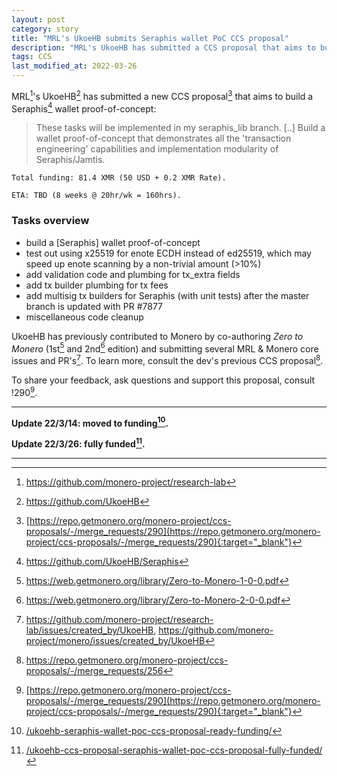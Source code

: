 ```yaml
---
layout: post
category: story
title: "MRL's UkoeHB submits Seraphis wallet PoC CCS proposal"
description: "MRL's UkoeHB has submitted a CCS proposal that aims to build a Seraphis wallet proof-of-concept."
tags: CCS
last_modified_at: 2022-03-26
---
```


MRL[^0]'s UkoeHB[^1] has submitted a new CCS proposal[^2] that aims to build a Seraphis[^3] wallet proof-of-concept:

> These tasks will be implemented in my seraphis_lib branch. [..] Build a wallet proof-of-concept that demonstrates all the 'transaction engineering' capabilities and implementation modularity of Seraphis/Jamtis. 

```
Total funding: 81.4 XMR (50 USD + 0.2 XMR Rate).

ETA: TBD (8 weeks @ 20hr/wk = 160hrs).
```

### Tasks overview

- build a [Seraphis] wallet proof-of-concept 
- test out using x25519 for enote ECDH instead of ed25519, which may speed up enote scanning by a non-trivial amount (>10%)
- add validation code and plumbing for tx_extra fields
- add tx builder plumbing for tx fees
- add multisig tx builders for Seraphis (with unit tests) after the master branch is updated with PR #7877
- miscellaneous code cleanup

UkoeHB has previously contributed to Monero by co-authoring *Zero to Monero* (1st[^4] and 2nd[^5] edition) and submitting several MRL & Monero core issues and PR's[^6]. To learn more, consult the dev's previous CCS proposal[^7].

To share your feedback, ask questions and support this proposal, consult !290[^2].


---

**Update 22/3/14: moved to funding[^8].**

**Update 22/3/26: fully funded[^9].**

---

[^0]: https://github.com/monero-project/research-lab
[^1]: https://github.com/UkoeHB
[^2]: [https://repo.getmonero.org/monero-project/ccs-proposals/-/merge_requests/290](https://repo.getmonero.org/monero-project/ccs-proposals/-/merge_requests/290){:target="_blank"}
[^3]: https://github.com/UkoeHB/Seraphis
[^4]: https://web.getmonero.org/library/Zero-to-Monero-1-0-0.pdf
[^5]: https://web.getmonero.org/library/Zero-to-Monero-2-0-0.pdf
[^6]: https://github.com/monero-project/research-lab/issues/created_by/UkoeHB, https://github.com/monero-project/monero/issues/created_by/UkoeHB
[^7]: https://repo.getmonero.org/monero-project/ccs-proposals/-/merge_requests/256
[^8]: [/ukoehb-seraphis-wallet-poc-ccs-proposal-ready-funding/](/ukoehb-seraphis-wallet-poc-ccs-proposal-ready-funding/)
[^9]: [/ukoehb-ccs-proposal-seraphis-wallet-poc-ccs-proposal-fully-funded/](/ukoehb-ccs-proposal-seraphis-wallet-poc-ccs-proposal-fully-funded/)
